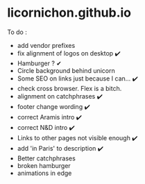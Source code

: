 # licornichon.github.io

To do :
  - add vendor prefixes
  - fix alignment of logos on desktop ✔️
  - Hamburger ? ✔
  - Circle background behind unicorn
  - Some SEO on links just because I can... ✔️
  - check cross browser. Flex is a bitch.
  - alignment on catchphrases ✔️
  - footer change wording ✔️
  - correct Aramis intro ✔️
  - correct N&D intro ✔️
  - Links to other pages not visible enough ✔️
  - add 'in Paris' to description ✔️
  - Better catchphrases
  - broken hamburger
  - animations in edge
